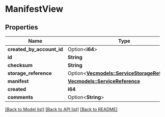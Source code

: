 # ManifestView

## Properties

Name | Type | Description | Notes
------------ | ------------- | ------------- | -------------
**created_by_account_id** | Option<**i64**> |  | [optional]
**id** | **String** |  | 
**checksum** | **String** |  | 
**storage_reference** | Option<[**Vec<models::ServiceStorageReference>**](ServiceStorageReference.md)> |  | [optional]
**manifest** | [**Vec<models::ServiceReference>**](ServiceReference.md) |  | 
**created** | **i64** |  | 
**comments** | Option<**String**> |  | [optional]

[[Back to Model list]](../README.md#documentation-for-models) [[Back to API list]](../README.md#documentation-for-api-endpoints) [[Back to README]](../README.md)



